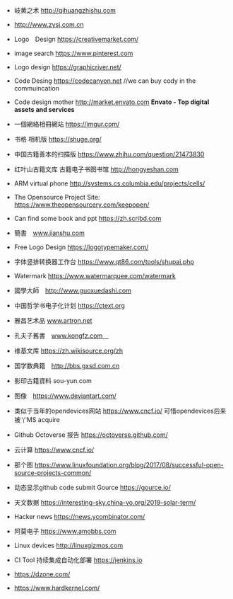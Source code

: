 * 岐黄之术 http://qihuangzhishu.com  
* http://www.zysj.com.cn

* Logo　Design https://creativemarket.com/
* image search https://www.pinterest.com
* Logo design https://graphicriver.net/
* Code Desing https://codecanyon.net //we can buy cody in the commuincation
* Code design mother http://market.envato.com
**Envato - Top digital assets and services**
* 一個網絡相冊網站 https://imgur.com/
* 书格 相机版 https://shuge.org/
* 中国古籍善本的扫描版 https://www.zhihu.com/question/21473830
* 红叶山古籍文库 古籍电子书图书馆 http://hongyeshan.com
* ARM virtual phone http://systems.cs.columbia.edu/projects/cells/         
* The Opensource Project Site: https://www.theopensourcery.com/keepopen/
* Can find some book and ppt https://zh.scribd.com
* 簡書　www.jianshu.com
* Free Logo Design https://logotypemaker.com/
* 字体竖排转换器工作台 https://www.qt86.com/tools/shupai.php
* Watermark https://www.watermarquee.com/watermark
* 國學大師　http://www.guoxuedashi.com
* 中国哲学书电子化计划 https://ctext.org 
* 雅昌艺术品 www.artron.net
* 孔夫子舊書　www.kongfz.com　
* 维基文库 https://zh.wikisource.org/zh
* 国学数典籍　http://bbs.gxsd.com.cn
* 影印古籍資料 sou-yun.com
* 图像　https://www.deviantart.com/
* 类似于当年的opendevices网站 https://www.cncf.io/ 可惜opendevices后来被丫MS acquire
* Github Octoverse 报告 https://octoverse.github.com/
* 云计算 https://www.cncf.io/ 
* 那个图 https://www.linuxfoundation.org/blog/2017/08/successful-open-source-projects-common/
* 动态显示github code submit Gource https://gource.io/
* 天文数据 https://interesting-sky.china-vo.org/2019-solar-term/
* Hacker news https://news.ycombinator.com/
* 阿莫电子 https://www.amobbs.com
* Linux devices http://linuxgizmos.com
* CI Tool 持续集成自动化部署 https://jenkins.io
* https://dzone.com/
* https://www.hardkernel.com/
